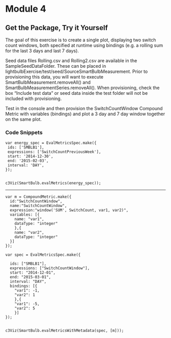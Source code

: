 # Module 4

## Get the Package, Try it Yourself

The goal of this exercise is to create a single plot, displaying two switch count windows, both specified at runtime using bindings (e.g. a rolling sum for the last 3 days and last 7 days).  

Seed data files Rolling.csv and Rolling2.csv are available in the SampleSeedDataFolder.  These can be placed in lightbulbExercise/test/seed/SourceSmartBulbMeasurement.  Prior to provisioning this data, you will want to execute SmartBulbMeasurement.removeAll() and SmartBulbMeasurementSeries.removeAll().  When provisioning, check the box “Include test data” or seed data inside the test folder will not be included with provisioning. 

Test in the console and then provision the SwitchCountWindow Compound Metric with variables (bindings) and plot a 3 day and 7 day window together on the same plot. 

### Code Snippets

```
var energy_spec = EvalMetricsSpec.make({ 
 ids: ['SMBLB1'], 
 expressions: ['SwitchCountPreviousWeek'], 
 start: '2014-12-30', 
 end: '2015-02-03', 
 interval: 'DAY', 
}); 


c3Viz(SmartBulb.evalMetrics(energy_spec)); 
```
--------------------------------------------

```
var m = CompoundMetric.make({ 
  id:"SwitchCountWindow", 
  name:"SwitchCountWindow", 
  expression:"window('SUM', SwitchCount, var1, var2)", 
  variables: [{ 
    name: "var1", 
    dataType: "integer" 
    },{ 
    name: "var2", 
    dataType: "integer" 
  }] 
}); 

var spec = EvalMetricsSpec.make({ 

  ids: ["SMBLB1"], 
  expressions: ["SwitchCountWindow"], 
  start: "2014-12-01", 
  end: "2015-03-01", 
  interval: "DAY", 
  bindings: [{ 
    "var1": -1, 
    "var2": 1 
    },{ 
    "var1": -5, 
    "var2": 5 
    }] 
}); 


c3Viz(SmartBulb.evalMetricsWithMetadata(spec, [m])); 
```
